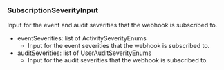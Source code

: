 ### SubscriptionSeverityInput
Input for the event and audit severities that the webhook is subscribed to.

- eventSeverities: list of ActivitySeverityEnums
  - Input for the event severities that the webhook is subscribed to.
- auditSeverities: list of UserAuditSeverityEnums
  - Input for the audit severities that the webhook is subscribed to.
